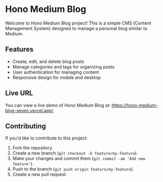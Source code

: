   <h1>Hono Medium Blog</h1>

  <p>Welcome to Hono Medium Blog project! This is a simple CMS (Content Management System) designed to manage a personal blog similar to Medium.</p>

  <h2>Features</h2>
    <ul>
        <li>Create, edit, and delete blog posts</li>
        <li>Manage categories and tags for organizing posts</li>
        <li>User authentication for managing content</li>
        <li>Responsive design for mobile and desktop</li>
    </ul>

   <h2>Live URL</h2>
    <p>You can view a live demo of Hono Medium Blog at: <a href="#">https://hono-medium-blog-seven.vercel.app/</a></p>

   <h2>Contributing</h2>
    <p>If you'd like to contribute to this project:</p>
    <ol>
        <li>Fork the repository.</li>
        <li>Create a new branch (<code>git checkout -b feature/my-feature</code>).</li>
        <li>Make your changes and commit them (<code>git commit -am 'Add new feature'</code>).</li>
        <li>Push to the branch (<code>git push origin feature/my-feature</code>).</li>
        <li>Create a new pull request.</li>
    </ol>
